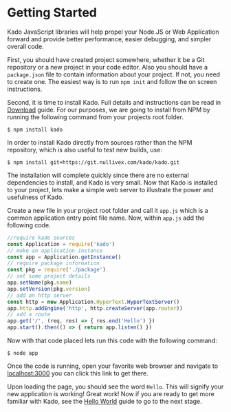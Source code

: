 # Getting Started

Kado JavaScript libraries will help propel your Node.JS or Web Application
forward and provide better performance, easier debugging, and simpler overall
code.

First, you should have created project somewhere, whether it be a Git repository
or a new project in your code editor. Also you should have a `package.json` file
to contain information about your project. If not, you need to create one. The
easiest way is to run `npm init` and follow the on screen instructions.

Second, it is time to install Kado. Full details and instructions can be read in
[Download](./Download.md) guide. For our purposes, we are going to install from
NPM by running the following command from your projects root folder.

```
$ npm install kado
```

In order to install Kado directly from sources rather than the NPM repository,
which is also useful to test new builds, use:

```
$ npm install git+https://git.nullivex.com/kado/kado.git
```

The installation will complete quickly since there are no external dependencies
to install, and Kado is very small. Now that Kado is installed to your project,
lets make a simple web server to illustrate the power and usefulness of Kado.

Create a new file in your project root folder and call it `app.js` which is a
common application entry point file name. Now, within `app.js` add the following
code.

```js
//require kado sources
const Application = require('kado')
// make an application instance
const app = Application.getInstance()
// require package information
const pkg = require('./package')
// set some project details
app.setName(pkg.name)
app.setVersion(pkg.version)
// add an http server
const http = new Application.HyperText.HyperTextServer()
app.http.addEngine('http', http.createServer(app.router))
// add a route
app.get('/', (req, res) => { res.end('Hello') })
app.start().then(() => { return app.listen() })
```

Now with that code placed lets run this code with the following command:

```
$ node app
```

Once the code is running, open your favorite web browser and navigate to
[localhost:3000](http://localhost:3000) you can click this link to get there.

Upon loading the page, you should see the word `Hello`. This will signify your
new application is working! Great work! Now if you are ready to get more
familiar with Kado, see the [Hello World](./HellowWorld.md) guide
to go to the next stage.
